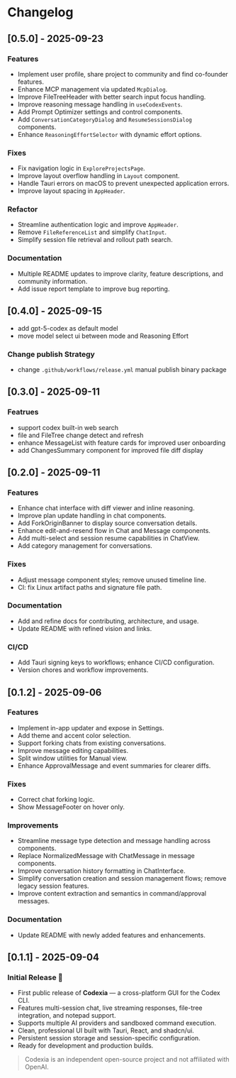 # Changelog

## [0.5.0] - 2025-09-23

### Features
- Implement user profile, share project to community and find co-founder features.
- Enhance MCP management via updated `McpDialog`.
- Improve FileTreeHeader with better search input focus handling.
- Improve reasoning message handling in `useCodexEvents`.
- Add Prompt Optimizer settings and control components.
- Add `ConversationCategoryDialog` and `ResumeSessionsDialog` components.
- Enhance `ReasoningEffortSelector` with dynamic effort options.

### Fixes
- Fix navigation logic in `ExploreProjectsPage`.
- Improve layout overflow handling in `Layout` component.
- Handle Tauri errors on macOS to prevent unexpected application errors.
- Improve layout spacing in `AppHeader`.

### Refactor
- Streamline authentication logic and improve `AppHeader`.
- Remove `FileReferenceList` and simplify `ChatInput`.
- Simplify session file retrieval and rollout path search.

### Documentation
- Multiple README updates to improve clarity, feature descriptions, and community information.
- Add issue report template to improve bug reporting.

## [0.4.0] - 2025-09-15

- add gpt-5-codex as default model
- move model select ui between mode and Reasoning Effort

### Change publish Strategy
- change `.github/workflows/release.yml` manual publish binary package

## [0.3.0] - 2025-09-11

### Featrues
- support codex built-in web search
- file and FileTree change detect and refresh
- enhance MessageList with feature cards for improved user onboarding
- add ChangesSummary component for improved file diff display

## [0.2.0] - 2025-09-11

### Features
- Enhance chat interface with diff viewer and inline reasoning.
- Improve plan update handling in chat components.
- Add ForkOriginBanner to display source conversation details.
- Enhance edit-and-resend flow in Chat and Message components.
- Add multi-select and session resume capabilities in ChatView.
- Add category management for conversations.

### Fixes
- Adjust message component styles; remove unused timeline line.
- CI: fix Linux artifact paths and signature file path.

### Documentation
- Add and refine docs for contributing, architecture, and usage.
- Update README with refined vision and links.

### CI/CD
- Add Tauri signing keys to workflows; enhance CI/CD configuration.
- Version chores and workflow improvements.

## [0.1.2] - 2025-09-06

### Features
- Implement in-app updater and expose in Settings.
- Add theme and accent color selection.
- Support forking chats from existing conversations.
- Improve message editing capabilities.
- Split window utilities for Manual view.
- Enhance ApprovalMessage and event summaries for clearer diffs.

### Fixes
- Correct chat forking logic.
- Show MessageFooter on hover only.

### Improvements
- Streamline message type detection and message handling across components.
- Replace NormalizedMessage with ChatMessage in message components.
- Improve conversation history formatting in ChatInterface.
- Simplify conversation creation and session management flows; remove legacy session features.
- Improve content extraction and semantics in command/approval messages.

### Documentation
- Update README with newly added features and enhancements.

## [0.1.1] - 2025-09-04

### Initial Release 🚀
- First public release of **Codexia** — a cross-platform GUI for the Codex CLI.
- Features multi-session chat, live streaming responses, file-tree integration, and notepad support.
- Supports multiple AI providers and sandboxed command execution.
- Clean, professional UI built with Tauri, React, and shadcn/ui.
- Persistent session storage and session-specific configuration.
- Ready for development and production builds.

> Codexia is an independent open-source project and not affiliated with OpenAI.
